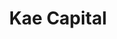---
layout: firm_page
title: "Kae Capital"
id: "kaecapital.com"
permalink: "/kaecapitalkaecapital.com/"
website: "https://kae-capital.com"
offices: "Mumbai (India), Bengaluru (India)"
investment_stages: "Pre-Seed, Seed, Series A"
portfolio_companies: "HealthKart, Porter, Nazara, Zetwerk, Tata 1MG, Traya, Square Yards, Rupeek, Assurekit, Certa, Contlo, Disprz, Eight Network, Eternz, Foxtale, GobbleCube, Hatica, Hippo Video, Hiver, HST Solar, Innovcare Lifesciences, LoanTap, Nua, Onwo, Parentune, RecommerceX, Snapmint, SuperAGI, Supernova, SysCloud, Tradyl, TranZact, TrulyMadly, Wysa, Zyla Health"
portfolio_link: "https://kae-capital.com/investments/"
investment_markets: "B2B, Consumer Brands, Fintech, Health, SaaS, Consumer Internet"
founded_year: "2012"
description: "Kae Capital is a sector-agnostic early-stage investment firm based in India. They focus on tech startups and aim to be an all-weather partner to their portfolio founders, enabling them to build enduring companies."
linkedin: "https://in.linkedin.com/company/kaecapital"
twitter: "https://twitter.com/kaecapital"
instagram: ""
team_page: "https://kae-capital.com/about-us/team/"
investor_type: "Venture Capital"
crunchbase: "https://www.crunchbase.com/organization/kae-capital"
pitchbook: "https://pitchbook.com/profiles/investor/54192-61"

# SEO Optimization
meta_title: "Kae Capital - VC Firm - projectstartups.com"
meta_description: "Kae Capital, Kae Capital is a sector-agnostic early-stage investment firm based in India. They focus on tech startups and aim to be an all-weather partner to their..."
meta_keywords: "Kae Capital, B2B, Consumer Brands, Fintech, Health, SaaS, Consumer Internet, VC firm, venture capital, startup investor, projectstartups.com"
canonical_url: "https://vc.projectstartups.com/kaecapitalkaecapital.com/"
---